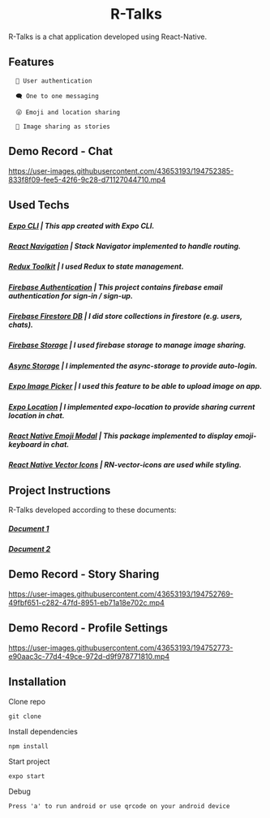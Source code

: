 

<h1 align="center">R-Talks</h1>
<p>R-Talks is a chat application developed using React-Native.</p>
<h2>Features</h2>

      🔑 User authentication 

      🗨️ One to one messaging

      😜 Emoji and location sharing

      📸 Image sharing as stories

<h2>Demo Record - Chat</h2>

https://user-images.githubusercontent.com/43653193/194752385-833f8f09-fee5-42f6-9c28-d71127044710.mp4

<h2>Used Techs</h2>

##### [Expo CLI](https://github.com/FurkanGundogan/RTalk-ChatApp-ReactNative/blob/master/Instructions1.pdf) | This app created with Expo CLI.
##### [React Navigation](https://github.com/FurkanGundogan/RTalk-ChatApp-ReactNative/blob/master/Instructions1.pdf) | Stack Navigator implemented to handle routing.
##### [Redux Toolkit](https://github.com/FurkanGundogan/RTalk-ChatApp-ReactNative/blob/master/Instructions1.pdf) | I used Redux to state management.
##### [Firebase Authentication](https://github.com/FurkanGundogan/RTalk-ChatApp-ReactNative/blob/master/Instructions1.pdf) | This project contains firebase email authentication for sign-in / sign-up.
##### [Firebase Firestore DB](https://github.com/FurkanGundogan/RTalk-ChatApp-ReactNative/blob/master/Instructions1.pdf) | I did store collections in firestore (e.g. users, chats).
##### [Firebase Storage](https://github.com/FurkanGundogan/RTalk-ChatApp-ReactNative/blob/master/Instructions1.pdf) | I used firebase storage to manage image sharing.
##### [Async Storage](https://github.com/FurkanGundogan/RTalk-ChatApp-ReactNative/blob/master/Instructions1.pdf) | I implemented the async-storage to provide auto-login.
##### [Expo Image Picker](https://github.com/FurkanGundogan/RTalk-ChatApp-ReactNative/blob/master/Instructions1.pdf) | I used this feature to be able to upload image on app.
##### [Expo Location](https://github.com/FurkanGundogan/RTalk-ChatApp-ReactNative/blob/master/Instructions1.pdf) | I implemented expo-location to provide sharing current location in chat.
##### [React Native Emoji Modal](https://github.com/FurkanGundogan/RTalk-ChatApp-ReactNative/blob/master/Instructions1.pdf) | This package implemented to display emoji-keyboard in chat.
##### [React Native Vector Icons](https://github.com/FurkanGundogan/RTalk-ChatApp-ReactNative/blob/master/Instructions1.pdf) | RN-vector-icons are used while styling.

<h2>Project Instructions</h2>
<p>R-Talks developed according to these documents:</p>

##### [Document 1](https://github.com/FurkanGundogan/RTalk-ChatApp-ReactNative/blob/master/Instructions1.pdf) 
      
##### [Document 2](https://github.com/FurkanGundogan/RTalk-ChatApp-ReactNative/blob/master/Instructions%202.pdf) 


<h2>Demo Record - Story Sharing</h2>

https://user-images.githubusercontent.com/43653193/194752769-49fbf651-c282-47fd-8951-eb71a18e702c.mp4

<h2>Demo Record - Profile Settings</h2>

https://user-images.githubusercontent.com/43653193/194752773-e90aac3c-77d4-49ce-972d-d9f978771810.mp4

<h2>Installation</h2>

Clone repo      
```
git clone
```
Install dependencies   
```
npm install
```
Start project
```
expo start
```
Debug
```
Press 'a' to run android or use qrcode on your android device 
```
